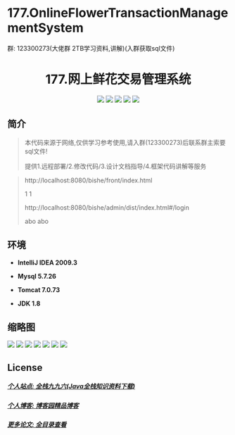 # 177.OnlineFlowerTransactionManagementSystem

<p>群: 123300273(大佬群 2TB学习资料,讲解)(入群获取sql文件)</p>

<p><h1 align="center">177.网上鲜花交易管理系统</h1></p>


<p align="center">
	<img src="https://img.shields.io/badge/jdk-1.8-orange.svg"/>
    <img src="https://img.shields.io/badge/spring-5.x-lightgrey.svg"/>
    <img src="https://img.shields.io/badge/springmvc-3.x-blue.svg"/>
    <img src="https://img.shields.io/badge/mybatis-5.x-yellow.svg"/>
    <img src="https://img.shields.io/badge/vue-3.x-yellow.svg"/>
</p>

## 简介


> 本代码来源于网络,仅供学习参考使用,请入群(123300273)后联系群主索要sql文件!
>
> 提供1.远程部署/2.修改代码/3.设计文档指导/4.框架代码讲解等服务

> http://localhost:8080/bishe/front/index.html
> 
> 1 1
> 
> http://localhost:8080/bishe/admin/dist/index.html#/login
> 
> abo abo


## 环境

- <b>IntelliJ IDEA 2009.3</b>

- <b>Mysql 5.7.26</b>

- <b>Tomcat 7.0.73</b>

- <b>JDK 1.8</b>




## 缩略图

![](https://img2022.cnblogs.com/blog/588112/202207/588112-20220718114127578-930702697.png)
![](https://img2022.cnblogs.com/blog/588112/202207/588112-20220718114211947-24329771.png)
![](https://img2022.cnblogs.com/blog/588112/202207/588112-20220718114220494-140590674.png)
![](https://img2022.cnblogs.com/blog/588112/202207/588112-20220718114225424-2000446841.png)
![](https://img2022.cnblogs.com/blog/588112/202207/588112-20220718114235863-1259885775.png)
![](https://img2022.cnblogs.com/blog/588112/202207/588112-20220718114240548-982994662.png)
![](https://img2022.cnblogs.com/blog/588112/202207/588112-20220718114248554-1849242182.png)


## License

##### [个人站点: 全栈九九六(Java全栈知识资料下载)](https://www.blog996.com/)
##### [个人博客: 博客园精品博客](https://www.cnblogs.com/yysbolg/)
##### [更多论文: 全目录查看](https://www.blog996.com/md/2021-09-22-1632317852192.html)





